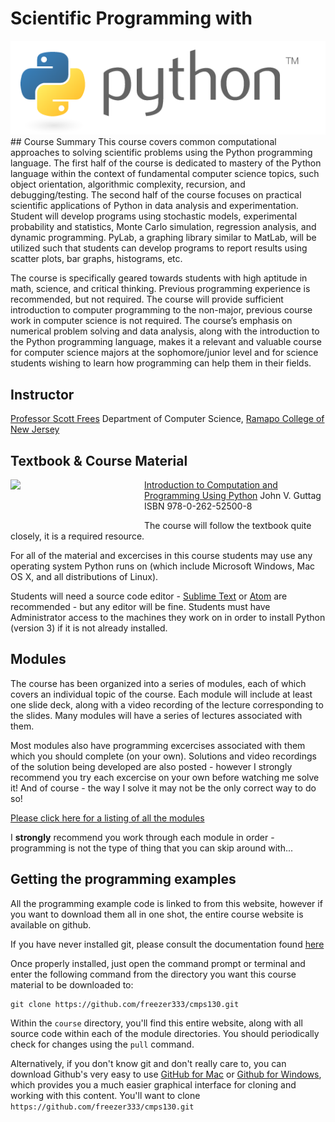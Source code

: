 # Scientific Programming with 
<img src="imgs/python.png"/>
## Course Summary
This course covers common computational approaches to solving scientific problems using the Python programming language.  The first half of the course is dedicated to mastery of the Python language within the context of fundamental computer science topics, such object orientation, algorithmic complexity, recursion, and debugging/testing.  The second half of the course focuses on practical scientific applications of Python in data analysis and experimentation.  Student will develop programs using stochastic models, experimental probability and statistics, Monte Carlo simulation, regression analysis, and dynamic programming.  PyLab, a graphing library similar to MatLab, will be utilized such that students can develop programs to report results using scatter plots, bar graphs, histograms, etc.  

The course is specifically geared towards students with high aptitude in math, science, and critical thinking.  Previous programming experience is recommended, but not required.  The course will provide sufficient introduction to computer programming to the non-major, previous course work in computer science is not required.  The course’s emphasis on numerical problem solving and data analysis, along with the introduction to the Python programming language, makes it a relevant and valuable course for computer science majors at the sophomore/junior level and for science students wishing to learn how programming can help them in their fields.

## Instructor
[Professor Scott Frees](http://pages.ramapo.edu/~sfrees)
Department of Computer Science, [Ramapo College of New Jersey](http://www.ramapo.edu)
## Textbook & Course Material
<a href="http://www.amazon.com/Introduction-Computation-Programming-Using-Python/dp/0262525003/ref=pd_sim_14_1?ie=UTF8&refRID=0A9QVDKTPH2CPVWAMBFR"><img src="http://ecx.images-amazon.com/images/I/810f%2BhpJpSL.jpg" style="margin-right:1em;margin-bottom:4em;float:left; width:200px"/></a>
<a href="http://www.amazon.com/Introduction-Computation-Programming-Using-Python/dp/0262525003/ref=pd_sim_14_1?ie=UTF8&refRID=0A9QVDKTPH2CPVWAMBFR">Introduction to Computation and Programming Using Python</a>
John V. Guttag
ISBN 978-0-262-52500-8 

The course will follow the textbook quite closely, it is a required resource.

For all of the material and excercises in this course students may use any operating system Python runs on (which include Microsoft Windows, Mac OS X, and all distributions of Linux).

Students will need a source code editor - [Sublime Text](http://www.sublimetext.com/) or [Atom](https://atom.io/) are recommended - but any editor will be fine.  Students must have Administrator access to the machines they work on in order to install Python (version 3) if it is not already installed.

<h2 style="clear:both">Modules</h2>
The course has been organized into a series of modules, each of which covers an individual topic of the course.  Each module will include at least one slide deck, along with a video recording of the lecture corresponding to the slides.  Many modules will have a series of lectures associated with them.  

Most modules also have programming excercises associated with them which you should complete (on your own).  Solutions and video recordings of the solution being developed are also posted - however I strongly recommend you try each excercise on your own before watching me solve it!  And of course - the way I solve it may not be the only correct way to do so!

[Please click here for a listing of all the modules](outline.html)

I **strongly** recommend you work through each module in order - programming is not the type of thing that you can skip around with...

## Getting the programming examples
All the programming example code is linked to from this website, however if you want to download them all in one shot, the entire course website is available on github.

If you have never installed git, please consult the documentation found [here](http://git-scm.com/book/en/v2/Getting-Started-Installing-Git)

Once properly installed, just open the command prompt or terminal and enter the following command from the directory you want this course material to be downloaded to:

```
git clone https://github.com/freezer333/cmps130.git
```
Within the `course` directory, you'll find this entire website, along with all source code within each of the module directories.  You should periodically check for changes using the `pull` command.

Alternatively, if you don't know git and don't really care to, you can download Github's very easy to use [GitHub for Mac](https://mac.github.com/) or [Github for Windows](https://windows.github.com/), which provides you a much easier graphical interface for cloning and working with this content.  You'll want to clone `https://github.com/freezer333/cmps130.git`

